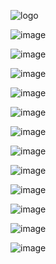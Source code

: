![logo](https://raw.githubusercontent.com/adi1090x/archlinux/master/images/logo_vbox.png) <br />

![image](https://raw.githubusercontent.com/adi1090x/archlinux/master/images/vbox.jpeg) <br />

![image](https://raw.githubusercontent.com/adi1090x/archlinux/master/images/vbox/vbox_0.png) <br />

![image](https://raw.githubusercontent.com/adi1090x/archlinux/master/images/vbox/vbox_1.png) <br />

![image](https://raw.githubusercontent.com/adi1090x/archlinux/master/images/vbox/vbox_2.png) <br />

![image](https://raw.githubusercontent.com/adi1090x/archlinux/master/images/vbox/vbox_3.png) <br />

![image](https://raw.githubusercontent.com/adi1090x/archlinux/master/images/vbox/vbox_4.png) <br />

![image](https://raw.githubusercontent.com/adi1090x/archlinux/master/images/vbox/vbox_5.png) <br />

![image](https://raw.githubusercontent.com/adi1090x/archlinux/master/images/vbox/vbox_6.png) <br />

![image](https://raw.githubusercontent.com/adi1090x/archlinux/master/images/vbox/vbox_7.png) <br />

![image](https://raw.githubusercontent.com/adi1090x/archlinux/master/images/vbox/vbox_8.png) <br />

![image](https://raw.githubusercontent.com/adi1090x/archlinux/master/images/vbox/vbox_9.png) <br />

![image](https://raw.githubusercontent.com/adi1090x/archlinux/master/images/vbox/vbox_10.png) <br />

